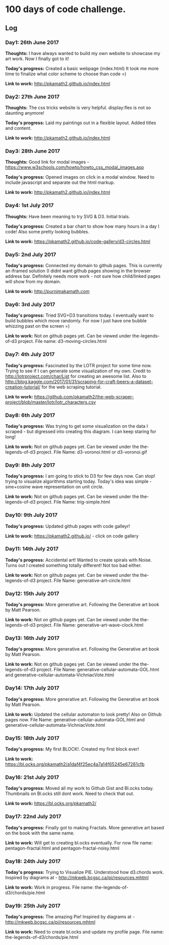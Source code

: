 # 100 days of code challenge.

## Log

### Day1: 26th June 2017
**Thoughts:** I have always wanted to build my own website to showcase my art work. Now I finally got to it!

**Today's progress:**  Created a basic webpage (index.html) It took me more time to finalize what color scheme to choose than code =)

**Link to work:**  http://pkamath2.github.io/index.html


### Day2: 27th June 2017
**Thoughts:** The css tricks website is very helpful. display:flex is not so daunting anymore!

**Today's progress:**  Laid my paintings out in a flexible layout. Added titles and content.

**Link to work:**  http://pkamath2.github.io/index.html


### Day3: 28th June 2017
**Thoughts:** Good link for modal images - https://www.w3schools.com/howto/howto_css_modal_images.asp 

**Today's progress:**  Opened images on click in a modal window. Need to include javascript and separate out the html markup. 

**Link to work:**  http://pkamath2.github.io/index.html


### Day4: 1st July 2017
**Thoughts:** Have been meaning to try SVG & D3. Initial trials.

**Today's progress:**  Created a bar chart to show how many hours in a day I code! Also some pretty looking bubbles.  

**Link to work:**  https://pkamath2.github.io/code-gallery/d3-circles.html


### Day5: 2nd July 2017
**Today's progress:**  Connected my domain to github pages. This is currently an iframed solution (I didnt want github pages showing in the browser address bar.
Definitely needs more work - not sure how child/linked pages will show from my domain.   

**Link to work:**  http://purnimakamath.com


### Day6: 3rd July 2017
**Today's progress:**  Tried SVG+D3 transitions today. I eventually want to build bubbles which move randomly. For now I just have one bubble whizzing past on the screen =)   

**Link to work:**  Not on github pages yet. Can be viewed under the-legends-of-d3 project. File name: d3-moving-circles.html


### Day7: 4th July 2017
**Today's progress:**  Fascinated by the LOTR project for some time now. Trying to see if I can generate some visualization of my own. Credit to http://lotrproject.com/char/List 
for creating an awesome list. Also to http://blog.kaggle.com/2017/01/31/scraping-for-craft-beers-a-dataset-creation-tutorial/ for the web scraping tutorial.   

**Link to work:**  https://github.com/pkamath2/the-web-scraper-project/blob/master/lotr/lotr_characters.csv 

### Day8: 6th July 2017
**Today's progress:**  Was trying to get some visualization on the data I scraped - but digressed into creating this diagram. I can keep staring for long!    

**Link to work:**  Not on github pages yet. Can be viewed under the the-legends-of-d3 project. File Name: d3-voronoi.html or d3-voronoi.gif

### Day9: 8th July 2017
**Today's progress:**  I am going to stick to D3 for few days now. Can stop! trying to visualize algorithms starting today. Today's idea was simple - sine+cosine wave representation  on unit circle.   

**Link to work:**  Not on github pages yet. Can be viewed under the the-legends-of-d3 project. File Name: trig-simple.html


### Day10: 9th July 2017
**Today's progress:**  Updated github pages with code galleyr!   

**Link to work:**  https://pkamath2.github.io/ - click on code gallery

### Day11: 14th July 2017
**Today's progress:**  Accidental art! Wanted to create spirals with Noise. Turns out I created something totally different! Not too bad either.    

**Link to work:**  Not on github pages yet. Can be viewed under the the-legends-of-d3 project. File Name: generative-art-circle.html

### Day12: 15th July 2017
**Today's progress:**  More generative art. Following the Generative art book by Matt Pearson.

**Link to work:**  Not on github pages yet. Can be viewed under the the-legends-of-d3 project. File Name: generative-art-wave-clock.html

### Day13: 16th July 2017
**Today's progress:**  More generative art. Following the Generative art book by Matt Pearson.

**Link to work:**  Not on github pages yet. Can be viewed under the the-legends-of-d3 project. File Name: generative-cellular-automata-GOL.html and generative-cellular-automata-VichniacVote.html

### Day14: 17th July 2017
**Today's progress:**  More generative art. Following the Generative art book by Matt Pearson.

**Link to work:**  Updated the cellular automaton to look pretty! Also on Github pages now. File Name: generative-cellular-automata-GOL.html and generative-cellular-automata-VichniacVote.html


### Day15: 18th July 2017
**Today's progress:**  My first BLOCK!. Created my first block ever! 

**Link to work:**  https://bl.ocks.org/pkamath2/a1daf4f25ec4a7a14f65245e67261cfb


### Day16: 21st July 2017
**Today's progress:**  Moved all my work to Github Gist and Bl.ocks today. Thumbnails on Bl.ocks still dont work. Need to check that out. 

**Link to work:**  https://bl.ocks.org/pkamath2/ 


### Day17: 22nd July 2017
**Today's progress:**  Finally got to making Fractals. More generative art based on the book with the same name. 

**Link to work:**  Will get to creating bl.ocks eventually. For now file name: pentagon-fractal.html and pentagon-fractal-noisy.html


### Day18: 24th July 2017
**Today's progress:**  Trying to Visualize PIE. Understood how d3.chords work. Inspired by diagrams at - http://mkweb.bcgsc.ca/pi/resources.mhtml 

**Link to work:**  Work in progress. File name: the-legends-of-d3/chords/pie.html


### Day19: 25th July 2017
**Today's progress:**  The amazing Pie! Inspired by diagrams at - http://mkweb.bcgsc.ca/pi/resources.mhtml 

**Link to work:**  Need to create bl.ocks and update my profile page. File name: the-legends-of-d3/chords/pie.html